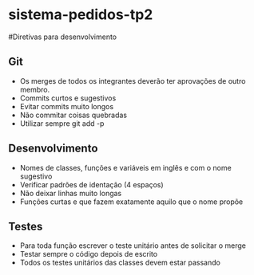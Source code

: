 # sistema-pedidos-tp2

#Diretivas para desenvolvimento

## Git
* Os merges de todos os integrantes deverão ter aprovações de outro membro.
* Commits curtos e sugestivos
* Evitar commits muito longos
* Não commitar coisas quebradas
* Utilizar sempre git add -p

## Desenvolvimento
* Nomes de classes, funções e variáveis em inglês e com o nome sugestivo
* Verificar padrões de identação (4 espaços)
* Não deixar linhas muito longas
* Funções curtas e que fazem exatamente aquilo que o nome propõe

## Testes
* Para toda função escrever o teste unitário antes de solicitar o merge
* Testar sempre o código depois de escrito
* Todos os testes unitários das classes devem estar passando
